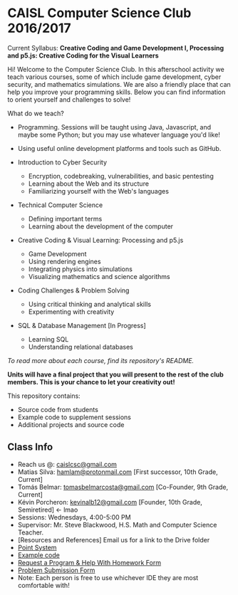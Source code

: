 CAISL Computer Science Club 2016/2017
======================================

Current Syllabus: __Creative Coding and Game Development I, Processing and p5.js: Creative Coding for the Visual Learners__

Hi! Welcome to the Computer Science Club. In this afterschool activity we teach various courses, some of which include game development, cyber security, and mathematics simulations. We are also a friendly place that can help you improve your programming skills. Below you can find information to orient yourself and challenges to solve!

What do we teach?
 * Programming. Sessions will be taught using Java, Javascript, and maybe some Python; but you may use whatever language you'd like!
 
 * Using useful online development platforms and tools such as GitHub.
 
 * Introduction to Cyber Security
   * Encryption, codebreaking, vulnerabilities, and basic pentesting
   * Learning about the Web and its structure
   * Familiarizing yourself with the Web's languages
 
 * Technical Computer Science
   * Defining important terms
   * Learning about the development of the computer
 
 * Creative Coding & Visual Learning: Processing and p5.js
   * Game Development
   * Using rendering engines
   * Integrating physics into simulations
   * Visualizing mathematics and science algorithms
 
 * Coding Challenges & Problem Solving
   * Using critical thinking and analytical skills
   * Experimenting with creativity
  
 * SQL & Database Management [In Progress]
   * Learning SQL
   * Understanding relational databases
   
 *To read more about each course, find its repository's README.*
 
 **Units will have a final project that you will present to the rest of the club members. This is your chance to let your creativity out!**

This repository contains:

  * Source code from students
  * Example code to supplement sessions
  * Additional projects and source code
  
Class Info
----------
* Reach us @: caislcsc@gmail.com
* Matias Silva: hamlam@protonmail.com [First successor, 10th Grade, Current]
* Tomás Belmar: tomasbelmarcosta@gmail.com [Co-Founder, 9th Grade, Current]
* Kévin Porcheron: kevinalb12@gmail.com [Founder, 10th Grade, Semiretired] <- lmao
* Sessions: Wednesdays, 4:00-5:00 PM 
* Supervisor: Mr. Steve Blackwood, H.S. Math and Computer Science Teacher.
* [Resources and References] Email us for a link to the Drive folder
* [Point System](https://drive.google.com/open?id=19iVA5qKO7pvL7qv1oaqCtyiRqT29aEJWQmqpKF_kAO4)
* [Example code](http://codepen.io/hamlam)
* [Request a Program & Help With Homework Form](https://goo.gl/forms/5o5qiccxTlaJYBIC3)
* [Problem Submission Form](https://goo.gl/forms/SQfGuyi6UYdcv36I3)
* Note: Each person is free to use whichever IDE they are most comfortable with!
